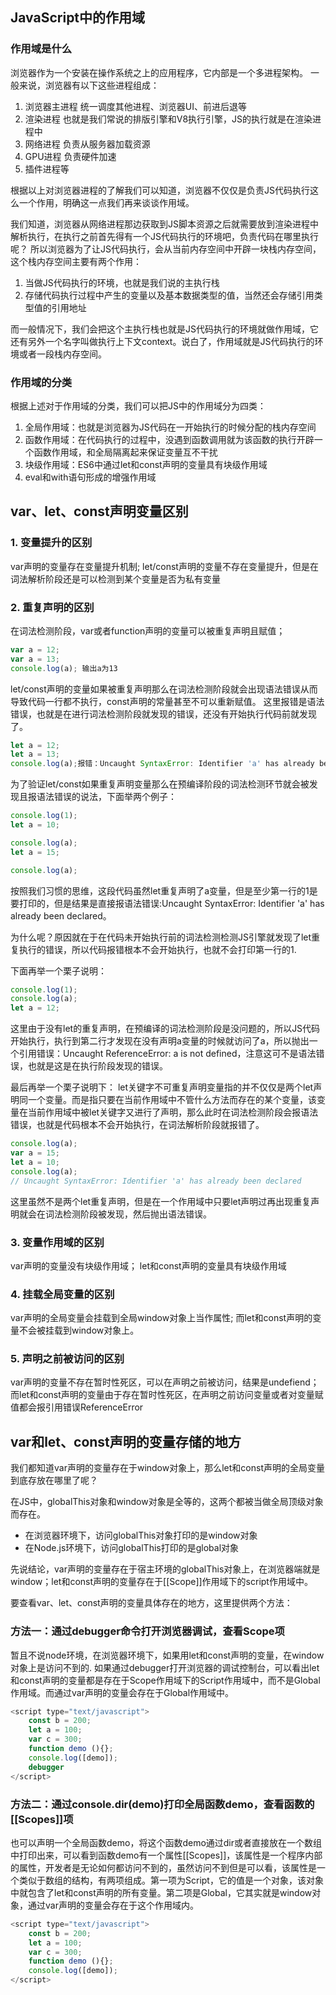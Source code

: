 ## JavaScript中的作用域

### 作用域是什么
浏览器作为一个安装在操作系统之上的应用程序，它内部是一个多进程架构。
一般来说，浏览器有以下这些进程组成：
1. 浏览器主进程 统一调度其他进程、浏览器UI、前进后退等
2. 渲染进程 也就是我们常说的排版引擎和V8执行引擎，JS的执行就是在渲染进程中
3. 网络进程 负责从服务器加载资源
4. GPU进程 负责硬件加速
5. 插件进程等

根据以上对浏览器进程的了解我们可以知道，浏览器不仅仅是负责JS代码执行这么一个作用，明确这一点我们再来谈谈作用域。

我们知道，浏览器从网络进程那边获取到JS脚本资源之后就需要放到渲染进程中解析执行，在执行之前首先得有一个JS代码执行的环境吧，负责代码在哪里执行呢？
所以浏览器为了让JS代码执行，会从当前内存空间中开辟一块栈内存空间，这个栈内存空间主要有两个作用：
1. 当做JS代码执行的环境，也就是我们说的主执行栈
2. 存储代码执行过程中产生的变量以及基本数据类型的值，当然还会存储引用类型值的引用地址

而一般情况下，我们会把这个主执行栈也就是JS代码执行的环境就做作用域，它还有另外一个名字叫做执行上下文context。说白了，作用域就是JS代码执行的环境或者一段栈内存空间。

### 作用域的分类
根据上述对于作用域的分类，我们可以把JS中的作用域分为四类：
1. 全局作用域：也就是浏览器为JS代码在一开始执行的时候分配的栈内存空间
2. 函数作用域：在代码执行的过程中，没遇到函数调用就为该函数的执行开辟一个函数作用域，和全局隔离起来保证变量互不干扰
3. 块级作用域：ES6中通过let和const声明的变量具有块级作用域
4. eval和with语句形成的增强作用域


## var、let、const声明变量区别

### 1. 变量提升的区别
var声明的变量存在变量提升机制;
let/const声明的变量不存在变量提升，但是在词法解析阶段还是可以检测到某个变量是否为私有变量

### 2. 重复声明的区别
在词法检测阶段，var或者function声明的变量可以被重复声明且赋值；

```js
var a = 12;
var a = 13;
console.log(a); 输出a为13
```

let/const声明的变量如果被重复声明那么在词法检测阶段就会出现语法错误从而导致代码一行都不执行，const声明的常量甚至不可以重新赋值。
这里报错是语法错误，也就是在进行词法检测阶段就发现的错误，还没有开始执行代码前就发现了。
```js
let a = 12;
let a = 13;
console.log(a);报错：Uncaught SyntaxError: Identifier 'a' has already been declared
```

为了验证let/const如果重复声明变量那么在预编译阶段的词法检测环节就会被发现且报语法错误的说法，下面举两个例子：
```js
console.log(1);
let a = 10;

console.log(a);
let a = 15;

console.log(a);
```
按照我们习惯的思维，这段代码虽然let重复声明了a变量，但是至少第一行的1是要打印的，但是结果是直接报语法错误:Uncaught SyntaxError: Identifier 'a' has already been declared。

为什么呢？原因就在于在代码未开始执行前的词法检测检测JS引擎就发现了let重复执行的错误，所以代码报错根本不会开始执行，也就不会打印第一行的1.

下面再举一个栗子说明：
```js
console.log(1);
console.log(a);
let a = 12;
```
这里由于没有let的重复声明，在预编译的词法检测阶段是没问题的，所以JS代码开始执行，执行到第二行才发现在没有声明a变量的时候就访问了a，所以抛出一个引用错误：Uncaught ReferenceError: a is not defined，注意这可不是语法错误，也就是这是在执行阶段发现的错误。

最后再举一个栗子说明下：
let关键字不可重复声明变量指的并不仅仅是两个let声明同一个变量。而是指只要在当前作用域中不管什么方法而存在的某个变量，该变量在当前作用域中被let关键字又进行了声明，那么此时在词法检测阶段会报语法错误，也就是代码根本不会开始执行，在词法解析阶段就报错了。
```js
console.log(a);
var a = 15;
let a = 10;
console.log(a);
// Uncaught SyntaxError: Identifier 'a' has already been declared
```
这里虽然不是两个let重复声明，但是在一个作用域中只要let声明过再出现重复声明就会在词法检测阶段被发现，然后抛出语法错误。

### 3. 变量作用域的区别
var声明的变量没有块级作用域；
let和const声明的变量具有块级作用域

### 4. 挂载全局变量的区别
var声明的全局变量会挂载到全局window对象上当作属性;
而let和const声明的变量不会被挂载到window对象上。

### 5. 声明之前被访问的区别
var声明的变量不存在暂时性死区，可以在声明之前被访问，结果是undefiend；
而let和const声明的变量由于存在暂时性死区，在声明之前访问变量或者对变量赋值都会报引用错误ReferenceError


## var和let、const声明的变量存储的地方
我们都知道var声明的变量存在于window对象上，那么let和const声明的全局变量到底存放在哪里了呢？

在JS中，globalThis对象和window对象是全等的，这两个都被当做全局顶级对象而存在。
+ 在浏览器环境下，访问globalThis对象打印的是window对象
+ 在Node.js环境下，访问globalThis打印的是global对象

先说结论，var声明的变量存在于宿主环境的globalThis对象上，在浏览器端就是window；let和const声明的变量存在于[[Scope]]作用域下的script作用域中。

要查看var、let、const声明的变量具体存在的地方，这里提供两个方法：
### 方法一：通过debugger命令打开浏览器调试，查看Scope项
暂且不说node环境，在浏览器环境下，如果用let和const声明的变量，在window对象上是访问不到的.
如果通过debugger打开浏览器的调试控制台，可以看出let和const声明的变量都是存在于Scope作用域下的Script作用域中，而不是Global作用域。而通过var声明的变量会存在于Global作用域中。
```js
<script type="text/javascript">
	const b = 200;
	let a = 100;
	var c = 300;
	function demo (){};
	console.log([demo]);
	debugger
</script>
```

### 方法二：通过console.dir(demo)打印全局函数demo，查看函数的[[Scopes]]项
也可以声明一个全局函数demo，将这个函数demo通过dir或者直接放在一个数组中打印出来，可以看到函数demo有一个属性[[Scopes]]，该属性是一个程序内部的属性，开发者是无论如何都访问不到的，虽然访问不到但是可以看，该属性是一个类似于数组的结构，有两项组成。第一项为Script，它的值是一个对象，该对象中就包含了let和const声明的所有变量。第二项是Global，它其实就是window对象，通过var声明的变量会存在于这个作用域内。
```js
<script type="text/javascript">
	const b = 200;
	let a = 100;
	var c = 300;
	function demo (){};
	console.log([demo]);
</script>
```